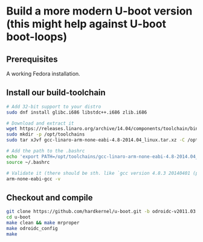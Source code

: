 # Build a more modern U-boot version (this might help against U-boot boot-loops)

## Prerequisites
A working Fedora installation.

## Install our build-toolchain
```sh
# Add 32-bit support to your distro
sudo dnf install glibc.i686 libstdc++.i686 zlib.i686

# Download and extract it
wget https://releases.linaro.org/archive/14.04/components/toolchain/binaries/gcc-linaro-arm-none-eabi-4.8-2014.04_linux.tar.xz
sudo mkdir -p /opt/toolchains
sudo tar xJvf gcc-linaro-arm-none-eabi-4.8-2014.04_linux.tar.xz -C /opt/toolchains/

# Add the path to the .bashrc
echo 'export PATH=/opt/toolchains/gcc-linaro-arm-none-eabi-4.8-2014.04_linux/bin:$PATH' >> $HOME/.bashrc
source ~/.bashrc

# Validate it (there should be sth. like `gcc version 4.8.3 20140401 (prerelease)` in the last line)
arm-none-eabi-gcc -v
```

## Checkout and compile
```sh
git clone https://github.com/hardkernel/u-boot.git -b odroidc-v2011.03
cd u-boot
make clean && make mrproper
make odroidc_config
make
```
